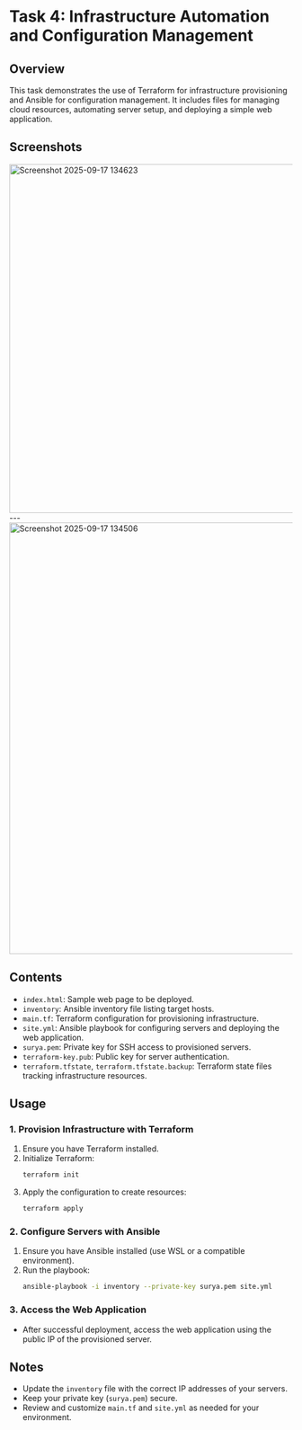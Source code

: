 # Task 4: Infrastructure Automation and Configuration Management

## Overview
This task demonstrates the use of Terraform for infrastructure provisioning and Ansible for configuration management. It includes files for managing cloud resources, automating server setup, and deploying a simple web application.

## Screenshots

<img width="867" height="621" alt="Screenshot 2025-09-17 134623" src="https://github.com/user-attachments/assets/36d39049-d53f-42c2-b32f-0b60959b1f03" />
---
<img width="1366" height="768" alt="Screenshot 2025-09-17 134506" src="https://github.com/user-attachments/assets/e7a469b9-58e2-4aa9-bdb0-739b105d809c" />

## Contents
- `index.html`: Sample web page to be deployed.
- `inventory`: Ansible inventory file listing target hosts.
- `main.tf`: Terraform configuration for provisioning infrastructure.
- `site.yml`: Ansible playbook for configuring servers and deploying the web application.
- `surya.pem`: Private key for SSH access to provisioned servers.
- `terraform-key.pub`: Public key for server authentication.
- `terraform.tfstate`, `terraform.tfstate.backup`: Terraform state files tracking infrastructure resources.

## Usage
### 1. Provision Infrastructure with Terraform
1. Ensure you have Terraform installed.
2. Initialize Terraform:
   ```powershell
   terraform init
   ```
3. Apply the configuration to create resources:
   ```powershell
   terraform apply
   ```

### 2. Configure Servers with Ansible
1. Ensure you have Ansible installed (use WSL or a compatible environment).
2. Run the playbook:
   ```bash
   ansible-playbook -i inventory --private-key surya.pem site.yml
   ```

### 3. Access the Web Application
- After successful deployment, access the web application using the public IP of the provisioned server.

## Notes
- Update the `inventory` file with the correct IP addresses of your servers.
- Keep your private key (`surya.pem`) secure.
- Review and customize `main.tf` and `site.yml` as needed for your environment.



